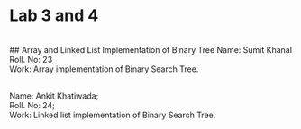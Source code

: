 # Lab 3 and 4
<br>
## Array and Linked List Implementation of Binary Tree
Name: Sumit Khanal<br>                                       
Roll. No: 23<br>
Work: Array implementation of Binary Search Tree.<br>
<br>

Name: Ankit Khatiwada;<br>
Roll. No: 24;<br>
Work: Linked list implementation of Binary Search Tree.<br>
